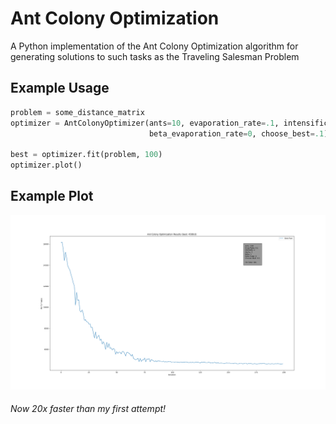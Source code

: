 # Ant Colony Optimization
A Python implementation of the Ant Colony Optimization algorithm for generating solutions to such tasks as the Traveling Salesman Problem


## Example Usage
```python
problem = some_distance_matrix
optimizer = AntColonyOptimizer(ants=10, evaporation_rate=.1, intensification=2, alpha=1, beta=1,
                               beta_evaporation_rate=0, choose_best=.1)
 
best = optimizer.fit(problem, 100)
optimizer.plot()
```

## Example Plot
![ACO Fitted](ACO.png?raw=true "ACO Fitted")

###### Now 20x faster than my first attempt!
